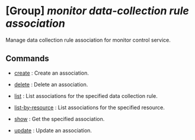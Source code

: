 # [Group] _monitor data-collection rule association_

Manage data collection rule association for monitor control service.

## Commands

- [create](/Commands/monitor/data-collection/rule/association/_create.md)
: Create an association.

- [delete](/Commands/monitor/data-collection/rule/association/_delete.md)
: Delete an association.

- [list](/Commands/monitor/data-collection/rule/association/_list.md)
: List associations for the specified data collection rule.

- [list-by-resource](/Commands/monitor/data-collection/rule/association/_list-by-resource.md)
: List associations for the specified resource.

- [show](/Commands/monitor/data-collection/rule/association/_show.md)
: Get the specified association.

- [update](/Commands/monitor/data-collection/rule/association/_update.md)
: Update an association.
